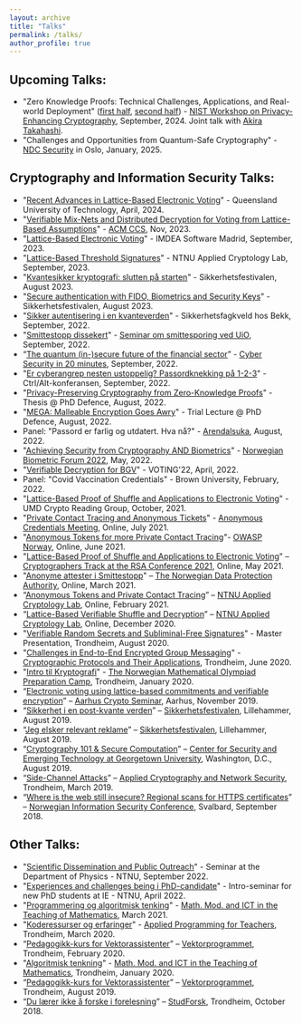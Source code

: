 ```yaml
---
layout: archive
title: "Talks"
permalink: /talks/
author_profile: true
---
```


## Upcoming Talks:

* "Zero Knowledge Proofs: Technical Challenges, Applications, and Real-world Deployment" ([first half](https://tjerandsilde.no/files/NIST-WPEC-Akira.pdf), [second half](https://tjerandsilde.no/files/NIST-WPEC-Tjerand.pdf)) - [NIST Workshop on Privacy-Enhancing Cryptography](https://csrc.nist.gov/events/2024/wpec2024), September, 2024. Joint talk with [Akira Takahashi](https://akiratk0355.github.io).
* "Challenges and Opportunities from Quantum-Safe Cryptography" - [NDC Security](https://ndc-security.com/speakers/tjerand-silde) in Oslo, January, 2025.

## Cryptography and Information Security Talks:

* "[Recent Advances in Lattice-Based Electronic Voting](https://tjerandsilde.no/files/QUT.pdf)" - Queensland University of Technology, April, 2024.
* "[Verifiable Mix-Nets and Distributed Decryption for Voting from Lattice-Based Assumptions](https://tjerandsilde.no/files/zkp.pdf)" - [ACM CCS](https://www.sigsac.org/ccs/CCS2023/program.html), Nov, 2023.
* "[Lattice-Based Electronic Voting](https://tjerandsilde.no/files/IMDEA.pdf)" - IMDEA Software Madrid, September, 2023.
* "[Lattice-Based Threshold Signatures](https://tjerandsilde.no/files/Threshold-Signatures.pdf)" - NTNU Applied Cryptology Lab, September, 2023.
* "[Kvantesikker kryptografi: slutten på starten](https://tjerandsilde.no/files/Sikkerhetsfestivalen-2023-kvante.pdf)" - Sikkerhetsfestivalen, August 2023.
* "[Secure authentication with FIDO, Biometrics and Security Keys](https://tjerandsilde.no/files/Sikkerhetsfestivalen-2023-fido.pdf)" - Sikkerhetsfestivalen, August 2023.
* "[Sikker autentisering i en kvanteverden](https://tjerandsilde.no/files/autentisering.pdf)" - Sikkerhetsfagkveld hos Bekk, September, 2022.
* "[Smittestopp dissekert](https://tjerandsilde.no/files/Smittestopp-dissekert.pdf)" - [Seminar om smittesporing ved UiO](https://www.jus.uio.no/ikrs/om/aktuelt/arrangementer/2022/smittestopp-og-smittesporing-to-ar-med-pandemi.html), September, 2022.
* “[The quantum (in-)secure future of the financial sector](https://tjerandsilde.no/files/finance.pdf)” - [Cyber Security in 20 minutes](https://financeinnovation.no/events/cyber-security-in-20-minutes-the-quantum-threat), September, 2022.
* "[Er cyberangrep nesten ustoppelig? Passordknekking på 1-2-3](https://tjerandsilde.no/files/CtrlAlt-Tjerand.pdf)" - Ctrl/Alt-konferansen, September, 2022.
* "[Privacy-Preserving Cryptography from Zero-Knowledge Proofs](https://tjerandsilde.no/files/Defence.pdf)" - Thesis @ PhD Defence, August, 2022.
* "[MEGA: Malleable Encryption Goes Awry](https://tjerandsilde.no/files/Trial.pdf)" - Trial Lecture @ PhD Defence, August, 2022.
* Panel: "Passord er farlig og utdatert. Hva nå?" - [Arendalsuka](https://program.arendalsuka.no/event/user-view/18770), August, 2022.
* "[Achieving Security from Cryptography AND Biometrics](https://tjerandsilde.no/files/biometrics.pdf)" - [Norwegian Biometric Forum 2022](https://eab.org/events/program/285), May, 2022.
* "[Verifiable Decryption for BGV](https://tjerandsilde.no/files/voting.pdf)" - VOTING'22, April, 2022.
* Panel: "Covid Vaccination Credentials" - Brown University, February, 2022.
* "[Lattice-Based Proof of Shuffle and Applications to Electronic Voting](https://tjerandsilde.no/files/UMD_talk.pdf)" - UMD Crypto Reading Group, October, 2021.
* "[Private Contact Tracing and Anonymous Tickets](https://tjerandsilde.no/files/Contact-Tracing-and-Tickets.pdf)" - [Anonymous Credentials Meeting](https://claucece.github.io/Anonymous-Credentials-Meeting), Online, July 2021.
* "[Anonymous Tokens for more Private Contact Tracing](https://tjerandsilde.no/files/Anonymous-Tokens-for-more-Private-Contact-Tracing.pdf)"- [OWASP Norway](https://owasp.org/www-chapter-norway), Online, June 2021.
* "[Lattice-Based Proof of Shuffle and Applications to Electronic Voting](https://tjerandsilde.no/files/CRYP_T10A.pdf)" – [Cryptographers Track at the RSA Conference 2021](https://sites.google.com/site/ctrsa2021/conference-program?authuser=0), Online, May 2021.
* "[Anonyme attester i Smittestopp](https://tjerandsilde.no/files/Innebygget-Personvern.pdf)" – [The Norwegian Data Protection Authority](https://www.datatilsynet.no/en), Online, March 2021.
* “[Anonymous Tokens and Private Contact Tracing](https://tjerandsilde.no/files/Anonymous-Tokens.pdf)” – [NTNU Applied Cryptology Lab](https://www.ntnu.edu/iik/nacl-lab), Online, February 2021.
* “[Lattice-Based Verifiable Shuffle and Decryption](https://tjerandsilde.no/files/Mix-Net2.pdf)” – [NTNU Applied Cryptology Lab](https://www.ntnu.edu/iik/nacl-lab), Online, December 2020.
* "[Verifiable Random Secrets and Subliminal-Free Signatures](https://tjerandsilde.no/files/Master_Presentation.pdf)" - Master Presentation, Trondheim, August 2020.
* "[Challenges in End-to-End Encrypted Group Messaging](https://tjerandsilde.no/files/GroupMessagingPresentation.pdf)" - [Cryptographic Protocols and Their Applications](https://www.ntnu.edu/studies/courses/TM8107), Trondheim, June 2020.
* "[Intro til Kryptografi](https://tjerandsilde.no/files/Abelforedrag.pdf)" - [The Norwegian Mathematical Olympiad Preparation Camp](https://abelkonkurransen.no/en), Trondheim, January 2020.
* “[Electronic voting using lattice-based commitments and verifiable encryption](https://tjerandsilde.no/files/Aarhus_Crypto_Seminar_Presentation.pdf)” – [Aarhus Crypto Seminar](https://cs.au.dk/~oech/seminar.html), Aarhus, November 2019.
* “[Sikkerhet i en post-kvante verden](https://tjerandsilde.no/files/Sikkerhetsfestivalen_Tjerand_Silde_Sikkerhet_I_En_Post-kvante_Verden.pdf)” – [Sikkerhetsfestivalen](https://sikkerhetsfestivalen.no), Lillehammer, August 2019.
* “[Jeg elsker relevant reklame](https://tjerandsilde.no/files/Sikkerhetsfestivalen_Tjerand_Silde_Jeg_Elsker_Relevant_Reklame.pdf)” – [Sikkerhetsfestivalen](https://sikkerhetsfestivalen.no), Lillehammer, August 2019.
* “[Cryptography 101 & Secure Computation](https://tjerandsilde.no/files/CSET.pdf)” – [Center for Security and Emerging Technology at Georgetown University](http://cset.georgetown.edu), Washington, D.C., August 2019.
* “[Side-Channel Attacks](https://tjerandsilde.no/files/Side_Channel_Attacks.pdf)” – [Applied Cryptography and Network Security](https://www.ntnu.edu/studies/courses/TTM4135), Trondheim, March 2019.
* “[Where is the web still insecure? Regional scans for HTTPS certificates](https://tjerandsilde.no/files/NISK_presentation.pdf)” – [Norwegian Information Security Conference](http://nikt2018.ifi.uio.no/program_nisk_en.html), Svalbard, September 2018.

## Other Talks:

* "[Scientific Dissemination and Public Outreach](https://tjerandsilde.no/files/outreach.pdf)" - Seminar at the Department of Physics - NTNU, September 2022.
* "[Experiences and challenges being i PhD-candidate](https://tjerandsilde.no/files/PhD-Intro.pdf)" - Intro-seminar for new PhD students at IE - NTNU, April 2022.
* "[Programmering og algoritmisk tenking](https://tjerandsilde.no/files/Programmering_og_algoritmisk_tenking.pdf)" - [Math. Mod. and ICT in the Teaching of Mathematics](https://www.ntnu.edu/studies/courses/SKOLE6232), March 2021.
* "[Koderessurser og erfaringer](https://tjerandsilde.no/files/LKK20.pdf)" - [Applied Programming for Teachers](https://www.ntnu.edu/studies/courses/IT6204), Trondheim, March 2020.
* “[Pedagogikk-kurs for Vektorassistenter](https://tjerandsilde.no/files/Pedagogikk_kurs_for_vektorprogrammet_FEB20.pdf)” – [Vektorprogrammet](https://vektorprogrammet.no), Trondheim, February 2020.
* "[Algoritmisk tenkning](https://tjerandsilde.no/files/Algoritmisktankegang.pdf)" - [Math. Mod. and ICT in the Teaching of Mathematics](https://www.ntnu.edu/studies/courses/SKOLE6232), Trondheim, January 2020.
* “[Pedagogikk-kurs for Vektorassistenter](https://tjerandsilde.no/files/Pedagogikk_kurs_for_vektorprogrammet.pdf)” – [Vektorprogrammet](https://vektorprogrammet.no), Trondheim, August 2019.
* “[Du lærer ikke å forske i forelesning](https://tjerandsilde.no/files/StudForsk.pdf)” – [StudForsk](https://wiki.math.ntnu.no/studforsk/start), Trondheim, October 2018.
